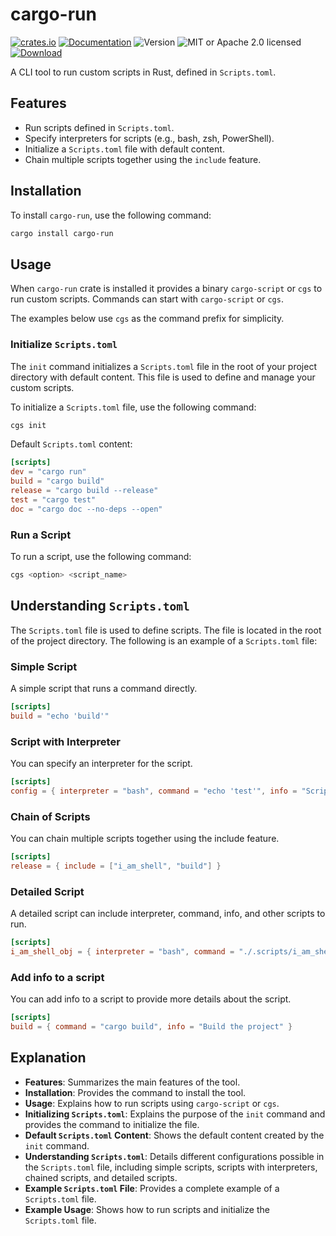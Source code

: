 # cargo-run

<!-- prettier-ignore-start -->

[![crates.io](https://img.shields.io/crates/v/cargo-run?label=latest)](https://crates.io/crates/cargo-run)
[![Documentation](https://docs.rs/cargo-run/badge.svg)](https://docs.rs/cargo-run)
![Version](https://img.shields.io/badge/rustc-1.79+-ab6000.svg)
![MIT or Apache 2.0 licensed](https://img.shields.io/crates/l/cargo-run.svg)
[![Download](https://img.shields.io/crates/d/cargo-run.svg)](https://crates.io/crates/cargo-run)

<!-- prettier-ignore-end -->

<!-- cargo-rdme start -->

A CLI tool to run custom scripts in Rust, defined in `Scripts.toml`.

## Features

-   Run scripts defined in `Scripts.toml`.
-   Specify interpreters for scripts (e.g., bash, zsh, PowerShell).
-   Initialize a `Scripts.toml` file with default content.
-   Chain multiple scripts together using the `include` feature.

## Installation

To install `cargo-run`, use the following command:

```sh
cargo install cargo-run
```

## Usage

When `cargo-run` crate is installed it provides a binary `cargo-script` or `cgs` to run custom scripts. Commands can start with `cargo-script` or `cgs`.

The examples below use `cgs` as the command prefix for simplicity.

### Initialize `Scripts.toml`

The `init` command initializes a `Scripts.toml` file in the root of your project directory with default content. This file is used to define and manage your custom scripts.

To initialize a `Scripts.toml` file, use the following command:

```sh
cgs init
```

Default `Scripts.toml` content:

```toml
[scripts]
dev = "cargo run"
build = "cargo build"
release = "cargo build --release"
test = "cargo test"
doc = "cargo doc --no-deps --open"
```

### Run a Script

To run a script, use the following command:

```sh
cgs <option> <script_name>
```

## Understanding `Scripts.toml`

The `Scripts.toml` file is used to define scripts. The file is located in the root of the project directory. The following is an example of a `Scripts.toml` file:

### Simple Script

A simple script that runs a command directly.

```toml
[scripts]
build = "echo 'build'"
```

### Script with Interpreter

You can specify an interpreter for the script.

```toml
[scripts]
config = { interpreter = "bash", command = "echo 'test'", info = "Script to test" }
```

### Chain of Scripts

You can chain multiple scripts together using the include feature.

```toml
[scripts]
release = { include = ["i_am_shell", "build"] }
```

### Detailed Script

A detailed script can include interpreter, command, info, and other scripts to run.

```toml
[scripts]
i_am_shell_obj = { interpreter = "bash", command = "./.scripts/i_am_shell.sh", info = "Detect shell script" }
```

### Add info to a script

You can add info to a script to provide more details about the script.

```toml
[scripts]
build = { command = "cargo build", info = "Build the project" }
```

<!-- cargo-rdme end -->

## Explanation

-   **Features**: Summarizes the main features of the tool.
-   **Installation**: Provides the command to install the tool.
-   **Usage**: Explains how to run scripts using `cargo-script` or `cgs`.
-   **Initializing `Scripts.toml`**: Explains the purpose of the `init` command and provides the command to initialize the file.
-   **Default `Scripts.toml` Content**: Shows the default content created by the `init` command.
-   **Understanding `Scripts.toml`**: Details different configurations possible in the `Scripts.toml` file, including simple scripts, scripts with interpreters, chained scripts, and detailed scripts.
-   **Example `Scripts.toml` File**: Provides a complete example of a `Scripts.toml` file.
-   **Example Usage**: Shows how to run scripts and initialize the `Scripts.toml` file.
